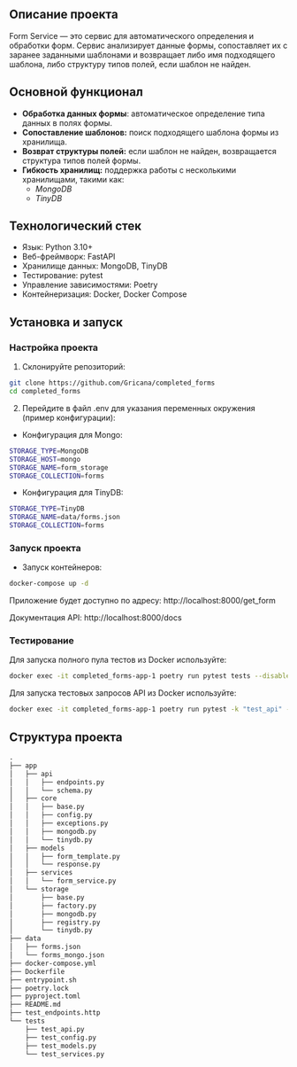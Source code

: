 ## Описание проекта
Form Service — это сервис для автоматического определения и обработки форм. 
Сервис анализирует данные формы, сопоставляет их с заранее заданными шаблонами и возвращает либо имя подходящего шаблона, либо структуру типов полей, если шаблон не найден.

## Основной функционал
- **Обработка данных формы**: автоматическое определение типа данных в полях формы.
- **Сопоставление шаблонов:** поиск подходящего шаблона формы из хранилища.
- **Возврат структуры полей:** если шаблон не найден, возвращается структура типов полей формы.
- **Гибкость хранилищ:** поддержка работы с несколькими хранилищами, такими как:
	- _MongoDB_
	- _TinyDB_

## Технологический стек
- Язык: Python 3.10+
- Веб-фреймворк: FastAPI
- Хранилище данных: MongoDB, TinyDB
- Тестирование: pytest
- Управление зависимостями: Poetry
- Контейнеризация: Docker, Docker Compose

## Установка и запуск

### Настройка проекта
1. Склонируйте репозиторий:
```bash
git clone https://github.com/Gricana/completed_forms
cd completed_forms
```

2. Перейдите в файл .env для указания переменных окружения (пример 
   конфигурации):

- Конфигурация для Mongo:
```bash
STORAGE_TYPE=MongoDB
STORAGE_HOST=mongo
STORAGE_NAME=form_storage
STORAGE_COLLECTION=forms
```

- Конфигурация для TinyDB:
```bash
STORAGE_TYPE=TinyDB
STORAGE_NAME=data/forms.json
STORAGE_COLLECTION=forms
```

### Запуск проекта

- Запуск контейнеров:
```bash 
docker-compose up -d
```
Приложение будет доступно по адресу: http://localhost:8000/get_form

Документация API: http://localhost:8000/docs

### Тестирование
Для запуска полного пула тестов из Docker используйте:

```bash
docker exec -it completed_forms-app-1 poetry run pytest tests --disable-warnings
```
Для запуска тестовых запросов API из Docker используйте:

```bash
docker exec -it completed_forms-app-1 poetry run pytest -k "test_api" --disable-warnings
```

## Структура проекта
```markdown
.
├── app
│   ├── api
│   │   ├── endpoints.py
│   │   └── schema.py
│   ├── core
│   │   ├── base.py
│   │   ├── config.py
│   │   ├── exceptions.py
│   │   ├── mongodb.py
│   │   └── tinydb.py
│   ├── models
│   │   ├── form_template.py
│   │   └── response.py
│   ├── services
│   │   └── form_service.py
│   └── storage
│       ├── base.py
│       ├── factory.py
│       ├── mongodb.py
│       ├── registry.py
│       └── tinydb.py
├── data
│   ├── forms.json
│   └── forms_mongo.json
├── docker-compose.yml
├── Dockerfile
├── entrypoint.sh
├── poetry.lock
├── pyproject.toml
├── README.md
├── test_endpoints.http
└── tests
    ├── test_api.py
    ├── test_config.py
    ├── test_models.py
    └── test_services.py
```